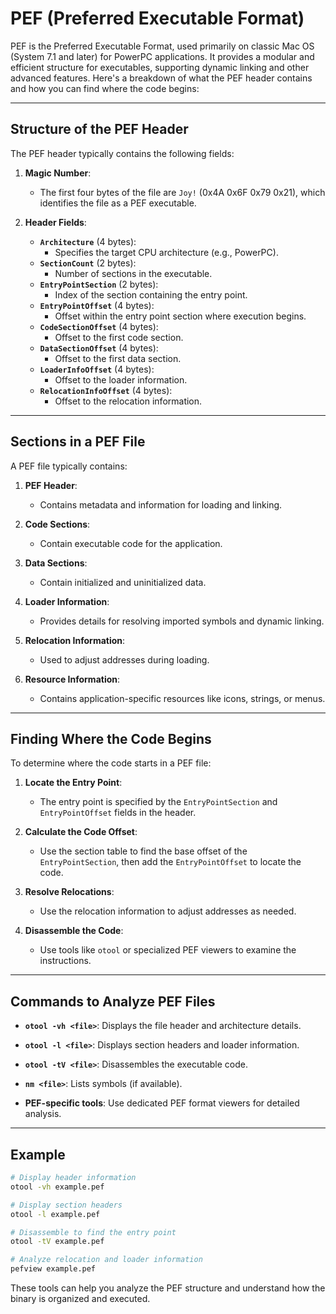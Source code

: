 # PEF (Preferred Executable Format)

PEF is the Preferred Executable Format, used primarily on classic Mac OS (System 7.1 and later) for PowerPC applications. It provides a modular and efficient structure for executables, supporting dynamic linking and other advanced features. Here's a breakdown of what the PEF header contains and how you can find where the code begins:

---

## Structure of the PEF Header

The PEF header typically contains the following fields:

1. **Magic Number**:
    - The first four bytes of the file are `Joy!` (0x4A 0x6F 0x79 0x21), which identifies the file as a PEF executable.

2. **Header Fields**:
    - **`Architecture`** (4 bytes):
        - Specifies the target CPU architecture (e.g., PowerPC).
    - **`SectionCount`** (2 bytes):
        - Number of sections in the executable.
    - **`EntryPointSection`** (2 bytes):
        - Index of the section containing the entry point.
    - **`EntryPointOffset`** (4 bytes):
        - Offset within the entry point section where execution begins.
    - **`CodeSectionOffset`** (4 bytes):
        - Offset to the first code section.
    - **`DataSectionOffset`** (4 bytes):
        - Offset to the first data section.
    - **`LoaderInfoOffset`** (4 bytes):
        - Offset to the loader information.
    - **`RelocationInfoOffset`** (4 bytes):
        - Offset to the relocation information.

---

## Sections in a PEF File

A PEF file typically contains:

1. **PEF Header**:
    - Contains metadata and information for loading and linking.

2. **Code Sections**:
    - Contain executable code for the application.

3. **Data Sections**:
    - Contain initialized and uninitialized data.

4. **Loader Information**:
    - Provides details for resolving imported symbols and dynamic linking.

5. **Relocation Information**:
    - Used to adjust addresses during loading.

6. **Resource Information**:
    - Contains application-specific resources like icons, strings, or menus.

---

## Finding Where the Code Begins

To determine where the code starts in a PEF file:

1. **Locate the Entry Point**:
    - The entry point is specified by the `EntryPointSection` and `EntryPointOffset` fields in the header.

2. **Calculate the Code Offset**:
    - Use the section table to find the base offset of the `EntryPointSection`, then add the `EntryPointOffset` to locate the code.

3. **Resolve Relocations**:
    - Use the relocation information to adjust addresses as needed.

4. **Disassemble the Code**:
    - Use tools like `otool` or specialized PEF viewers to examine the instructions.

---

## Commands to Analyze PEF Files

- **`otool -vh <file>`**:
  Displays the file header and architecture details.

- **`otool -l <file>`**:
  Displays section headers and loader information.

- **`otool -tV <file>`**:
  Disassembles the executable code.

- **`nm <file>`**:
  Lists symbols (if available).

- **PEF-specific tools**:
  Use dedicated PEF format viewers for detailed analysis.

---

## Example

```bash
# Display header information
otool -vh example.pef

# Display section headers
otool -l example.pef

# Disassemble to find the entry point
otool -tV example.pef

# Analyze relocation and loader information
pefview example.pef
```

These tools can help you analyze the PEF structure and understand how the binary is organized and executed.


